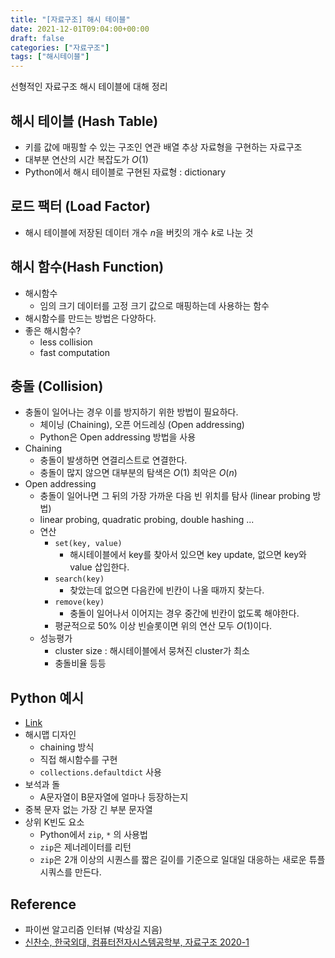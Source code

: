 ```yaml
---
title: "[자료구조] 해시 테이블"
date: 2021-12-01T09:04:00+00:00
draft: false
categories: ["자료구조"]
tags: ["해시테이블"]
---
```


선형적인 자료구조 해시 테이블에 대해 정리

<!--more-->

## 해시 테이블 (Hash Table)
- 키를 값에 매핑할 수 있는 구조인 연관 배열 추상 자료형을 구현하는 자료구조
- 대부분 연산의 시간 복잡도가 $O(1)$
- Python에서 해시 테이블로 구현된 자료형 : dictionary

## 로드 팩터 (Load Factor)
- 해시 테이블에 저장된 데이터 개수 $n$을 버킷의 개수 $k$로 나눈 것

## 해시 함수(Hash Function)
- 해시함수
  - 임의 크기 데이터를 고정 크기 값으로 매핑하는데 사용하는 함수
- 해시함수를 만드는 방법은 다양하다.
- 좋은 해시함수?
  - less collision
  - fast computation

## 충돌 (Collision)
- 충돌이 일어나는 경우 이를 방지하기 위한 방법이 필요하다.
  - 체이닝 (Chaining), 오픈 어드레싱 (Open addressing)
  - Python은 Open addressing 방법을 사용
- Chaining
  - 충돌이 발생하면 연결리스트로 연결한다.
  - 충돌이 많지 않으면 대부분의 탐색은 $O(1)$ 최악은 $O(n)$
- Open addressing
  - 충돌이 일어나면 그 뒤의 가장 가까운 다음 빈 위치를 탐사 (linear probing 방법)
  - linear probing, quadratic probing, double hashing ...
  - 연산
    - `set(key, value)`
      - 해시테이블에서 key를 찾아서 있으면 key update, 없으면 key와 value 삽입한다.
    - `search(key)`
      - 찾았는데 없으면 다음칸에 빈칸이 나올 때까지 찾는다.
    - `remove(key)`
      - 충돌이 일어나서 이어지는 경우 중간에 빈칸이 없도록 해야한다.
    - 평균적으로 50% 이상 빈슬롯이면 위의 연산 모두 $O(1)$이다.
  - 성능평가
    - cluster size : 해시테이블에서 뭉쳐진 cluster가 최소
    - 충돌비율 등등

## Python 예시 
- [Link](https://github.com/minsoo9506/computer-science-study/tree/master/%5BData%20Structure%5D%20python%20algorithm%20interview)
- 해시맵 디자인
  - chaining 방식
  - 직접 해시함수를 구현
  - `collections.defaultdict` 사용
- 보석과 돌
  - A문자열이 B문자열에 얼마나 등장하는지
- 중복 문자 없는 가장 긴 부분 문자열
- 상위 K빈도 요소
  - Python에서 `zip`, `*` 의 사용법
  - `zip`은 제너레이터를 리턴
  - `zip`은 2개 이상의 시퀀스를 짧은 길이를 기준으로 일대일 대응하는 새로운 튜플 시쿼스를 만든다.

## Reference
- 파이썬 알고리즘 인터뷰 (박상길 지음)
- [신찬수, 한국외대, 컴퓨터전자시스템공학부, 자료구조 2020-1](https://www.youtube.com/watch?v=Bzmepm6pYQI&list=PLsMufJgu5933ZkBCHS7bQTx0bncjwi4PK&index=17&t=2s)
